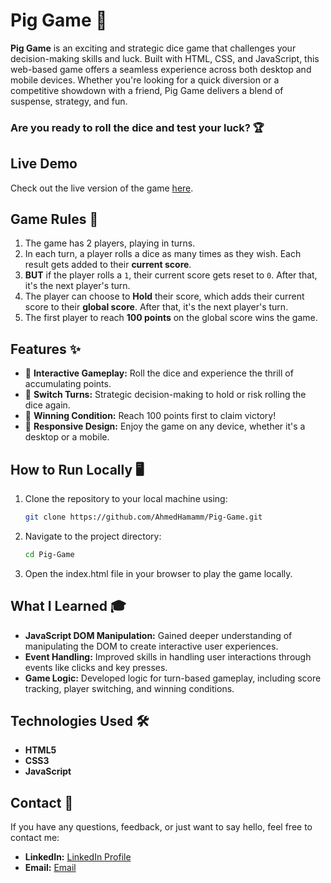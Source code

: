 # Pig Game 🎲

**Pig Game** is an exciting and strategic dice game that challenges your decision-making skills and luck. Built with HTML, CSS, and JavaScript, this web-based game offers a seamless experience across both desktop and mobile devices. Whether you're looking for a quick diversion or a competitive showdown with a friend, Pig Game delivers a blend of suspense, strategy, and fun.

### Are you ready to roll the dice and test your luck? 🏆

## Live Demo

Check out the live version of the game [here](https://ahmedhamamm.github.io/Pig-Game/).

## Game Rules 📜

1. The game has 2 players, playing in turns.
2. In each turn, a player rolls a dice as many times as they wish. Each result gets added to their **current score**.
3. **BUT** if the player rolls a `1`, their current score gets reset to `0`. After that, it's the next player's turn.
4. The player can choose to **Hold** their score, which adds their current score to their **global score**. After that, it's the next player's turn.
5. The first player to reach **100 points** on the global score wins the game.

## Features ✨

- 🎲 **Interactive Gameplay:** Roll the dice and experience the thrill of accumulating points.
- 🔄 **Switch Turns:** Strategic decision-making to hold or risk rolling the dice again.
- 🎉 **Winning Condition:** Reach 100 points first to claim victory!
- 🔄 **Responsive Design:** Enjoy the game on any device, whether it's a desktop or a mobile.

## How to Run Locally 🖥️

1. Clone the repository to your local machine using:
   ```bash
   git clone https://github.com/AhmedHamamm/Pig-Game.git
   
2. Navigate to the project directory:
   ```bash
   cd Pig-Game
   
3. Open the index.html file in your browser to play the game locally.

## What I Learned 🎓
- **JavaScript DOM Manipulation:** Gained deeper understanding of manipulating the DOM to create interactive user experiences.
- **Event Handling:** Improved skills in handling user interactions through events like clicks and key presses.
- **Game Logic:** Developed logic for turn-based gameplay, including score tracking, player switching, and winning conditions.

## Technologies Used 🛠

- **HTML5** 
- **CSS3**
- **JavaScript**

## Contact 📧

If you have any questions, feedback, or just want to say hello, feel free to contact me:

- **LinkedIn:** [LinkedIn Profile](https://www.linkedin.com/in/ahmed--hamam/)
- **Email:** [Email](ahamam2000@yahoo.com)
